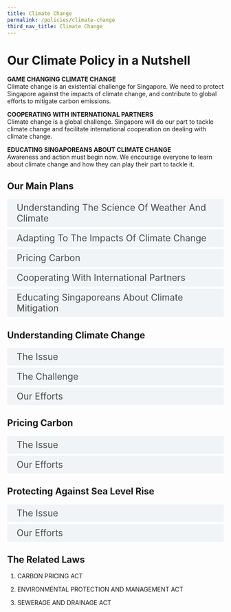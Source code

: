 ```yaml
---  
title: Climate Change
permalink: /policies/climate-change
third_nav_title: Climate Change
---  
```



<style>

input {
	display: none;
}
label {
	display: block;
	padding: 8px 22px;
	margin: 0 0 5px 0;
	cursor: pointor;
	background: #F0F4F6;
	border-radius: 3px;
	color: #484848;
	transition: ease .5s;
	font-size: 1.5em;
}

label:hover {
	background: #4a96b0;
	color: #FFF;
}

.accordion-content {
	/* background: #E2E5F6; */
	padding: 10px 0px 30px 30px;
	/* border: 1px solid #484848; */
	margin: 0 0 1px 0;
	border-radius: 3px;
}

input + label + .accordion-content {
	display: none;
}

input:checked + label + .accordion-content {
	display: none;
}

input:checked + label + .accordion-content {
	display: block;
}

</style>
<!-- End of accordion -->

<div class="container">

<h1><b>Our Climate Policy in a Nutshell</b></h1>

<p><strong>GAME CHANGING CLIMATE CHANGE</strong><br>  Climate change is an existential challenge for Singapore. We need to protect Singapore against the impacts of climate change, and contribute to global efforts to mitigate carbon emissions.</p>
<p><strong>COOPERATING WITH INTERNATIONAL PARTNERS</strong><br>  Climate change is a global challenge. Singapore will do our part to tackle climate change and facilitate international cooperation on dealing with climate change.</p>
<p><strong>EDUCATING SINGAPOREANS ABOUT CLIMATE CHANGE</strong><br>  Awareness and action must begin now. We encourage everyone to learn about climate change and how they can play their part to tackle it.</p>

<h2 id="our-main-plans">Our Main Plans</h2>
<div>
	<input type="checkbox" id="title1"  /><label for="title1">Understanding The Science Of Weather And Climate</label>
	<div class="accordion-content">
		<p>Singapore will deepen research capabilities in climate science and study the impacts of climate change, particularly on South East Asia.</p>
	</div>
	<input type="checkbox" id="title2"  /><label for="title2">Adapting To The Impacts Of Climate Change</label>
	<div class="accordion-content">
		<p>Climate change will threaten our access to water and food. As a low-lying city state, we are vulnerable to rising sea levels and extreme weather events. Even as we reduce our carbon emissions, we must also adapt to the impacts of climate change and invest in resilient infrastructure to safeguard our future.</p>
	</div>
	<input type="checkbox" id="title3"  /><label for="title3">Pricing Carbon</label>
	<div class="accordion-content">
		<p>The carbon tax is an integral part of our suite of mitigation measures and transition to a low-carbon economy. It sends an important price signal to spur emissions reductions, while allowing companies the flexibility to act where it makes business sense. Revenue from the carbon tax is used to support businesses and households in reducing their emissions.</p>
	</div>
	<input type="checkbox" id="title4"  /><label for="title4">Cooperating With International Partners</label>
	<div class="accordion-content">
		<p>We have made pledges under the Paris Agreement, and updated our Nationally Determined Contribution and Long-Term Low-Emissions Development Strategy. We co-facilitated negotiations on climate mitigation measures at the United Nations Framework Convention on Climate Change Conference of the Parties. We also contribute to global efforts led by the International Civil Aviation Organisation (ICAO) and International Maritime Organisation (IMO) to address emissions from the aviation and maritime sectors.</p>
	</div>
	<input type="checkbox" id="title5"  /><label for="title5">Educating Singaporeans About Climate Mitigation</label>
	<div class="accordion-content">
		<p>We communicate the implications of climate change to various stakeholders and encourage them to  reduce energy consumption and carbon emissions. We do this through campaigns such as designating 2018 as the Year of Climate Action.</p>
	</div>
</div>

<a id="understanding-climate-change"></a>

<h2>Understanding Climate Change</h2>
<div>
	<input type="checkbox" id="title6"  /><label for="title6">The Issue</label>
	<div class="accordion-content">
		<p>The build-up of greenhouse gases, such as carbon dioxide, in the atmosphere has trapped more heat, resulting in a warmer planet. Temperatures in Singapore have risen by 0.24<sup>o</sup>C per decade from 1984 to 2023, while 2016 and 2019 were the hottest years <sup><a href="#fn1" id="ref1">1</a></sup> recorded thus far. A warmer climate leads to the thermal expansion of the sea and melting of glaciers and ice caps, which lead to rising sea levels, threatening our island nation. There may also be more frequent extreme weather events.</p>

<sup id="fn1">1. Hottest year is calculated based on the annual mean temperature for each year. Both 2016 and 2019 experienced an annual mean temperature of 28.4<sup>o</sup>C</sup>
	</div>
	<input type="checkbox" id="title7"  /><label for="title7">The Challenge</label>
	<div class="accordion-content">
		<p>Much research has been done on the impacts of climate change on the global scale, but different regions may be impacted differently. More research needs to be contextualised to Singapore and our surrounding region to inform our adaptation plans.</p>
	</div>
	<input type="checkbox" id="title8"  /><label for="title8">Our Efforts</label>
	<div class="accordion-content">
		<p>The Centre for Climate Research Singapore (CCRS) under the Meteorological Service Singapore (MSS) is one of the few dedicated tropical climate research centres, and a key node for climate and weather research in Singapore. CCRS runs high-resolution regional climate models to produce long-term projections of rainfall, temperature, wind and sea level in Singapore. CCRS has released the results of [Singapore's Third National Climate Change Study (V3)](https://www.mss-int.sg/v3-climate-projections) in 2024 to provide an update of the projections.</p>
	</div>
</div>

<a id="pricing-carbon"></a>

<h2>Pricing Carbon</h2>
<div>
	<input type="checkbox" id="title9"  /><label for="title9">The Issue</label>
	<div class="accordion-content">
		<p>A carbon price is needed to ensure that emitters take into account the environmental impact of carbon emissions in the decisions they make.</p>
	</div>
	<input type="checkbox" id="title10"  /><label for="title10">Our Efforts</label>
	<div class="accordion-content">
		<p>Singapore implemented a carbon tax in 2019. The tax sends a transparent, fair and consistent price signal to incentivise emitters to reduce their emissions, while giving them the flexibility to act where it makes business sense.</p>
		<p>The carbon tax is levied on facilities that emit 25,000 tonnes of CO<sub>2</sub>-equivalent (tCO<sub>2</sub>e) or more annually, and applies uniformly to all sectors without exemption. The tax was set at $5/tCO<sub>2</sub>e from 2019 to 2023 as a transition period to give the industry time to adjust to its impact. To support our net zero target, the carbon tax will be raised to $25/tCO<sub>2</sub>e in 2024 and 2025, and $45tCO<sub>2</sub>e in 2026 and 2027, with a view to reaching $50-80 tCO<sub>2</sub>e by 2030. This will strengthen the price signal and impetus for businesses and individuals to reduce their carbon footprint in line with national climate goals. </p> 
		<p>The Government is prepared to spend more than the expected carbon tax revenue of about $1 billion over the first five years to support projects that reduce emissions.</p>
	</div>
</div>

<a id="protecting-against-sea-level-rise"></a>

<h2>Protecting Against Sea Level Rise</h2>
<div>
	<input type="checkbox" id="title11"  /><label for="title11">The Issue</label>
	<div class="accordion-content">
		<p>Singapore is particularly vulnerable to the threat of rising sea levels, with 30% of our island less than 5 metres above sea level. Based on CCRS’s V3 results, we could experience a mean sea level rise by 0.23m to 1.15m by 2100 under the low to high emission scenarios, and by up to around 2m by 2150 under the high emission scenario.</p>
	</div>
	<input type="checkbox" id="title12"  /><label for="title12">Our Efforts</label>
	<div class="accordion-content">
		<p>Since April 2020, PUB, Singapore’s National Water Agency, has taken on the role of the national Coastal Protection Agency. By combining coastal protection responsibilities with its stormwater management functions, PUB will look at inland and coastal flooding holistically to strengthen Singapore’s resilience against climate change.</p>
		<p>The Coastal Adaptation Study (CAS) was commissioned by the Building & Construction Authority (BCA) to better understand the potential impacts of rising sea levels. This study was completed in 2019 and has helped us to prioritise vulnerable areas in our coastal protection plans. Building on these earlier efforts, the Government is progressively conducting site-specific studies and working with other stakeholders to develop strategies and engineering designs for coastal protection measures. The first of these studies at City-East Coast commenced in 2021. The studies now also cover the entire north-west coast from Tuas to Woodlands, as well as Sentosa and Jurong Island.</p>
	</div>
</div>

<h2>The Related Laws</h2>
<ol>
	<li><p>CARBON PRICING ACT</p>
	</li>
	<li><p>ENVIRONMENTAL PROTECTION AND MANAGEMENT ACT</p>
	</li>
	<li><p>SEWERAGE AND DRAINAGE ACT</p>
	</li>
</ol>
